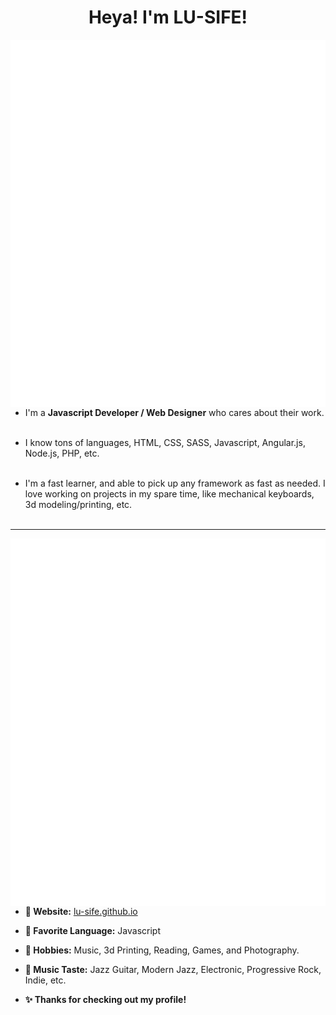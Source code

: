 <div align="center">

<h1> Heya! I'm LU-SIFE!</h1>

</div>

<div>

<img src="https://raw.githubusercontent.com/LU-SIFE/github-stats/master/generated/languages.svg#gh-dark-mode-only" align="left">

<img src="https://raw.githubusercontent.com/LU-SIFE/github-stats/master/generated/languages.svg#gh-light-mode-only" align="left">


- I'm a <b>Javascript Developer / Web Designer</b> who cares about their work.<br><br>

- I know tons of languages, HTML, CSS, SASS, Javascript, Angular.js, Node.js, PHP, etc.<br><br>

- I'm a fast learner, and able to pick up any framework as fast as needed. I love working on projects in my spare time, like mechanical keyboards, 3d modeling/printing, etc.<br><br>

---

<div>
<img src="https://raw.githubusercontent.com/LU-SIFE/github-stats/master/generated/overview.svg#gh-dark-mode-only" align="right">

<img src="https://raw.githubusercontent.com/LU-SIFE/github-stats/master/generated/overview.svg#gh-light-mode-only" align="right">


- <b>📃 Website:</b> <a href="https://lu-sife.github.io">lu-sife.github.io</a>

- <b>💬 Favorite Language:</b> Javascript

- <b>💖 Hobbies:</b> Music, 3d Printing, Reading, Games, and Photography.

- <b>🎸 Music Taste:</b> Jazz Guitar, Modern Jazz, Electronic, Progressive Rock, Indie, etc.

- <b>✨ Thanks for checking out my profile!</b>
</div><br>
